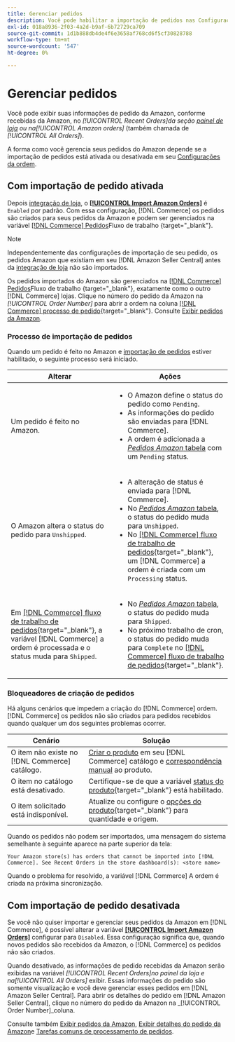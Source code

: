 ```yaml
---
title: Gerenciar pedidos
description: Você pode habilitar a importação de pedidos nas Configurações do pedido para gerenciar mais facilmente seus pedidos do Amazon com o Administrador do Commerce.
exl-id: 018a8936-2f03-4a2d-b9af-6b72729ca709
source-git-commit: 1d1b888db4de4f6e3658af768cd6f5cf30828788
workflow-type: tm+mt
source-wordcount: '547'
ht-degree: 0%

---
```


# Gerenciar pedidos

Você pode exibir suas informações de pedido da Amazon, conforme recebidas da Amazon, no _[!UICONTROL Recent Orders]_da seção [painel de loja](./amazon-store-dashboard.md) ou na_[!UICONTROL Amazon orders]_ (também chamada de _[!UICONTROL All Orders]_).

A forma como você gerencia seus pedidos do Amazon depende se a importação de pedidos está ativada ou desativada em seu [Configurações da ordem](./order-settings.md#configure-order-settings).

## Com importação de pedido ativada

Depois [integração de loja](./store-integration.md), o [**[!UICONTROL Import Amazon Orders]**](./order-settings.md#configure-order-settings) é `Enabled` por padrão. Com essa configuração, [!DNL Commerce] os pedidos são criados para seus pedidos da Amazon e podem ser gerenciados na variável [[!DNL Commerce] Pedidos](https://docs.magento.com/user-guide/sales/orders.html)Fluxo de trabalho {target=&quot;_blank&quot;}.

>[!NOTE]
>
>Independentemente das configurações de importação de seu pedido, os pedidos Amazon que existiam em seu [!DNL Amazon Seller Central] antes da [integração de loja](./store-integration.md) não são importados.

Os pedidos importados do Amazon são gerenciados na [[!DNL Commerce] Pedidos](https://docs.magento.com/user-guide/sales/orders.html)Fluxo de trabalho {target=&quot;_blank&quot;}, exatamente como o outro [!DNL Commerce] lojas. Clique no número do pedido da Amazon na *[!UICONTROL Order Number]* para abrir a ordem na coluna [[!DNL Commerce] processo de pedido](https://docs.magento.com/user-guide/sales/order-processing.html#order-view-descriptions){target=&quot;_blank&quot;}. Consulte [Exibir pedidos da Amazon](./amazon-orders-all.md).

### Processo de importação de pedidos

Quando um pedido é feito no Amazon e [importação de pedidos](./order-settings.md) estiver habilitado, o seguinte processo será iniciado.

| Alterar | Ações |
|---|---|
| Um pedido é feito no Amazon. | <ul><li>O Amazon define o status do pedido como `Pending`.</li><li>As informações do pedido são enviadas para [!DNL Commerce].</li><li>A ordem é adicionada a [_Pedidos Amazon_ tabela](./amazon-orders-all.md) com um `Pending` status.</li></ul> |
| O Amazon altera o status do pedido para `Unshipped`. | <ul><li>A alteração de status é enviada para [!DNL Commerce].</li><li>No [_Pedidos Amazon_ tabela](./amazon-orders-all.md), o status do pedido muda para `Unshipped`.</li><li>No [[!DNL Commerce] fluxo de trabalho de pedidos](https://docs.magento.com/user-guide/sales/orders.html){target=&quot;_blank&quot;}, um [!DNL Commerce] a ordem é criada com um `Processing` status.</li></ul> |
| Em [[!DNL Commerce] fluxo de trabalho de pedidos](https://docs.magento.com/user-guide/sales/orders.html){target=&quot;_blank&quot;}, a variável [!DNL Commerce] a ordem é processada e o status muda para `Shipped`. | <ul><li>No [_Pedidos Amazon_ tabela](./amazon-orders-all.md), o status do pedido muda para `Shipped`.</li><li>No próximo trabalho de cron, o status do pedido muda para `Complete` no [[!DNL Commerce] fluxo de trabalho de pedidos](https://docs.magento.com/user-guide/sales/orders.html){target=&quot;_blank&quot;}.</li></ul> |

### Bloqueadores de criação de pedidos

Há alguns cenários que impedem a criação do [!DNL Commerce] ordem. [!DNL Commerce] os pedidos não são criados para pedidos recebidos quando qualquer um dos seguintes problemas ocorrer.

| Cenário | Solução |
|---|---|
| O item não existe no [!DNL Commerce] catálogo. | [Criar o produto](./creating-assigning-catalog-products.md) em seu [!DNL Commerce] catálogo e [correspondência manual](./creating-assigning-catalog-products.md) ao produto. |
| O item no catálogo está desativado. | Certifique-se de que a variável [status do produto](https://docs.magento.com/user-guide/catalog/inventory-product-stock-options.html){target=&quot;_blank&quot;} está habilitado. |
| O item solicitado está indisponível. | Atualize ou configure o [opções do produto](https://docs.magento.com/user-guide/catalog/inventory-product-stock-options.html){target=&quot;_blank&quot;} para quantidade e origem. |

Quando os pedidos não podem ser importados, uma mensagem do sistema semelhante à seguinte aparece na parte superior da tela:

`Your Amazon store(s) has orders that cannot be imported into [!DNL Commerce]. See Recent Orders in the store dashboard(s): <store name>`

Quando o problema for resolvido, a variável [!DNL Commerce] A ordem é criada na próxima sincronização.

## Com importação de pedido desativada

Se você não quiser importar e gerenciar seus pedidos da Amazon em [!DNL Commerce], é possível alterar a variável [**[!UICONTROL Import Amazon Orders]**](./order-settings.md#configure-order-settings) configurar para `Disabled`. Essa configuração significa que, quando novos pedidos são recebidos da Amazon, o [!DNL Commerce] os pedidos não são criados.

Quando desativado, as informações de pedido recebidas da Amazon serão exibidas na variável _[!UICONTROL Recent Orders]_no painel da loja e na_[!UICONTROL All Orders]_ exibir. Essas informações do pedido são somente visualização e você deve gerenciar esses pedidos em [!DNL Amazon Seller Central]. Para abrir os detalhes do pedido em [!DNL Amazon Seller Central], clique no número do pedido da Amazon na _[!UICONTROL Order Number]_coluna.

Consulte também [Exibir pedidos da Amazon](./amazon-orders-all.md), [Exibir detalhes do pedido da Amazon](./amazon-order-details.md)e [Tarefas comuns de processamento de pedidos](./common-order-processing.md).
